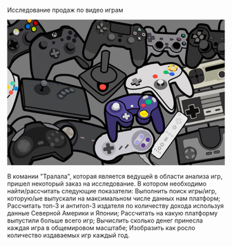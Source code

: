 Исследование продаж по видео играм

<p align="center"><img src="https://github.com/ArtemPlgn/Data_analyst_project/blob/main/games.jpg" alt="Data_analyst_project/blob/main/games" border="0">

  В комании "Тралала", которая является ведущей в области анализа игр, пришел некоторый заказ на исследование. В котором необходимо найти/рассчитать следующие показатели:
Выполнить поиск игры/игр, которую/ые выпускали на максимальном числе данных нам платформ;
Рассчитать топ-3 и антитоп-3 издателя по количеству дохода используя данные Северной Америки и Японии;
Рассчитать на какую платформу выпустили больше всего игр;
Вычислить сколько денег принесла каждая игра в общемировом масштабе;
Изобразить как росло количество издаваемых игр каждый год.
